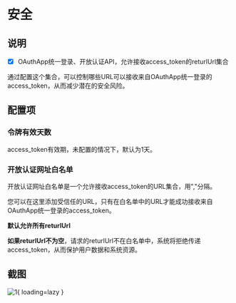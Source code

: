# 安全

## 说明

- [x] OAuthApp统一登录、开放认证API，允许接收access_token的returlUrl集合

通过配置这个集合，可以控制哪些URL可以接收来自OAuthApp统一登录的access_token，从而减少潜在的安全风险。

## 配置项

### 令牌有效天数

access_token有效期，未配置的情况下，默认为1天。

### 开放认证网址白名单 

开放认证网址白名单是一个允许接收access_token的URL集合，用","分隔。

您可以在这里添加受信任的URL，只有在白名单中的URL才能成功接收来自OAuthApp统一登录的access_token。

**默认允许所有returlUrl**

**如果returlUrl不为空**，请求的returlUrl不在白名单中，系统将拒绝传递access_token，从而保护用户数据和系统资源。

## 截图

![1](https://docs.oauthapp.com/doc_appsetting_safe/1.png){ loading=lazy }